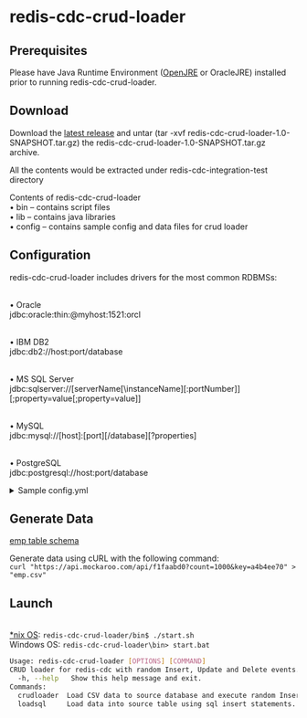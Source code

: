 # redis-cdc-crud-loader

## Prerequisites

Please have Java Runtime Environment ([OpenJRE](https://openjdk.java.net/install/) or OracleJRE) installed prior to running redis-cdc-crud-loader.

## Download

Download the [latest release](https://github.com/RedisLabs-Field-Engineering/redis-cdc-crud-loader/releases/download/v1.0/redis-cdc-crud-loader-1.0-SNAPSHOT.tar.gz) and untar (tar -xvf redis-cdc-crud-loader-1.0-SNAPSHOT.tar.gz) the redis-cdc-crud-loader-1.0-SNAPSHOT.tar.gz archive.

All the contents would be extracted under redis-cdc-integration-test directory

Contents of redis-cdc-crud-loader
<br>•	bin – contains script files
<br>•	lib – contains java libraries
<br>•	config – contains sample config and data files for crud loader

## Configuration

redis-cdc-crud-loader includes drivers for the most common RDBMSs:

<br>• Oracle
<br>jdbc:oracle:thin:@myhost:1521:orcl

<br>• IBM DB2
<br>jdbc:db2://host:port/database

<br>• MS SQL Server
<br>jdbc:sqlserver://[serverName[\instanceName][:portNumber]][;property=value[;property=value]]

<br>• MySQL
<br>jdbc:mysql://[host]:[port][/database][?properties]

<br>• PostgreSQL
<br>jdbc:postgresql://host:port/database

<details><summary>Sample config.yml</summary>
<p>

#### Sample config.yml under redis-cdc-crud-loader/config folder
```yml
connections:
  source:
    username: sa #DB user
    password: Redis@123 #DB password
    type: mssqlserver #this value can not be changed for mssqlserver
    jdbcUrl: "jdbc:sqlserver://127.0.0.1:1433;database=RedisLabsCDC"
    maximumPoolSize: 10 #This property controls the maximum size that the pool is allowed to reach, including both idle and in-use connections.
    minimumIdle: 2 #This property controls the maximum amount of time that a connection is allowed to sit idle in the pool. This setting only applies when minimumIdle is defined to be less than maximumPoolSize.
    tableName: dbo.emp #table name in schema.table format
    batchSize: 100 #batch size
    loadQueryFile: insert.sql #insert query for loadsql option
    csvFile: emp.csv #csv data with header to load (crudloader option)
    select: select.sql #select query for the continuous crud (crudloader option)
    updatedSelect: updatedSelect.sql #updated select query for the continuous crud
    update: update.sql #update query for the continuous crud (crudloader option)
    delete: delete.sql #delete query for the continuous crud (crudloader option)
    #loadQuery: "select * from dbo.emp" #This can be used instead of loadQueryFile property
    iteration: 100 #number of iterations to run (crudloader option)
```

</p>
</details>

## Generate Data

[emp table schema](https://www.mockaroo.com/f1faabd0)

Generate data using cURL with the following command:
<br>`curl "https://api.mockaroo.com/api/f1faabd0?count=1000&key=a4b4ee70" > "emp.csv"`

## Launch

<br>[*nix OS](https://en.wikipedia.org/wiki/Unix-like):
`redis-cdc-crud-loader/bin$ ./start.sh`
<br>Windows OS:
`redis-cdc-crud-loader\bin> start.bat`

```bash
Usage: redis-cdc-crud-loader [OPTIONS] [COMMAND]
CRUD loader for redis-cdc with random Insert, Update and Delete events.
  -h, --help   Show this help message and exit.
Commands:
  crudloader  Load CSV data to source database and execute random Insert, Update and Delete events.
  loadsql     Load data into source table using sql insert statements.
```
